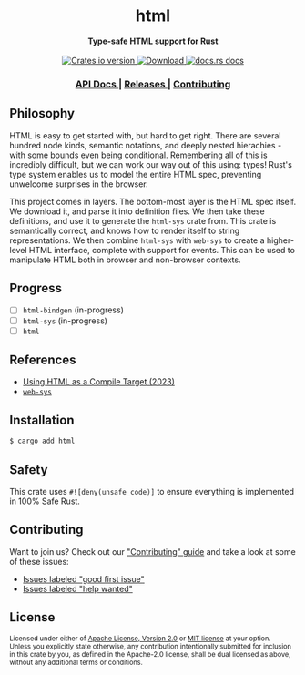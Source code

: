 <h1 align="center">html</h1>
<div align="center">
  <strong>
    Type-safe HTML support for Rust
  </strong>
</div>

<br />

<div align="center">
  <!-- Crates version -->
  <a href="https://crates.io/crates/html">
    <img src="https://img.shields.io/crates/v/html.svg?style=flat-square"
    alt="Crates.io version" />
  </a>
  <!-- Downloads -->
  <a href="https://crates.io/crates/html">
    <img src="https://img.shields.io/crates/d/html.svg?style=flat-square"
      alt="Download" />
  </a>
  <!-- docs.rs docs -->
  <a href="https://docs.rs/html">
    <img src="https://img.shields.io/badge/docs-latest-blue.svg?style=flat-square"
      alt="docs.rs docs" />
  </a>
</div>

<div align="center">
  <h3>
    <a href="https://docs.rs/html">
      API Docs
    </a>
    <span> | </span>
    <a href="https://github.com/yoshuawuyts/html/releases">
      Releases
    </a>
    <span> | </span>
    <a href="https://github.com/yoshuawuyts/html/blob/master.github/CONTRIBUTING.md">
      Contributing
    </a>
  </h3>
</div>


## Philosophy

HTML is easy to get started with, but hard to get right. There are several
hundred node kinds, semantic notations, and deeply nested hierachies - with some
bounds even being conditional. Remembering all of this is incredibly difficult, but
we can work our way out of this using: types! Rust's type system enables us to model
the entire HTML spec, preventing unwelcome surprises in the browser.

This project comes in layers. The bottom-most layer is the HTML spec itself. We
download it, and parse it into definition files. We then take these definitions,
and use it to generate the `html-sys` crate from. This crate is semantically
correct, and knows how to render itself to string representations. We then
combine `html-sys` with `web-sys` to create a higher-level HTML interface,
complete with support for events. This can be used to manipulate HTML both
in browser and non-browser contexts.

## Progress

- [ ] `html-bindgen` (in-progress)
- [ ] `html-sys` (in-progress)
- [ ] `html`

## References

- [Using HTML as a Compile Target (2023)](https://blog.yoshuawuyts.com/compiled-html/)
- [`web-sys`](https://docs.rs/web-sys/latest/web_sys/)

## Installation
```sh
$ cargo add html
```

## Safety
This crate uses ``#![deny(unsafe_code)]`` to ensure everything is implemented in
100% Safe Rust.

## Contributing
Want to join us? Check out our ["Contributing" guide][contributing] and take a
look at some of these issues:

- [Issues labeled "good first issue"][good-first-issue]
- [Issues labeled "help wanted"][help-wanted]

[contributing]: https://github.com/yoshuawuyts/html/blob/master.github/CONTRIBUTING.md
[good-first-issue]: https://github.com/yoshuawuyts/html/labels/good%20first%20issue
[help-wanted]: https://github.com/yoshuawuyts/html/labels/help%20wanted

## License

<sup>
Licensed under either of <a href="LICENSE-APACHE">Apache License, Version
2.0</a> or <a href="LICENSE-MIT">MIT license</a> at your option.
</sup>

<br/>

<sub>
Unless you explicitly state otherwise, any contribution intentionally submitted
for inclusion in this crate by you, as defined in the Apache-2.0 license, shall
be dual licensed as above, without any additional terms or conditions.
</sub>
